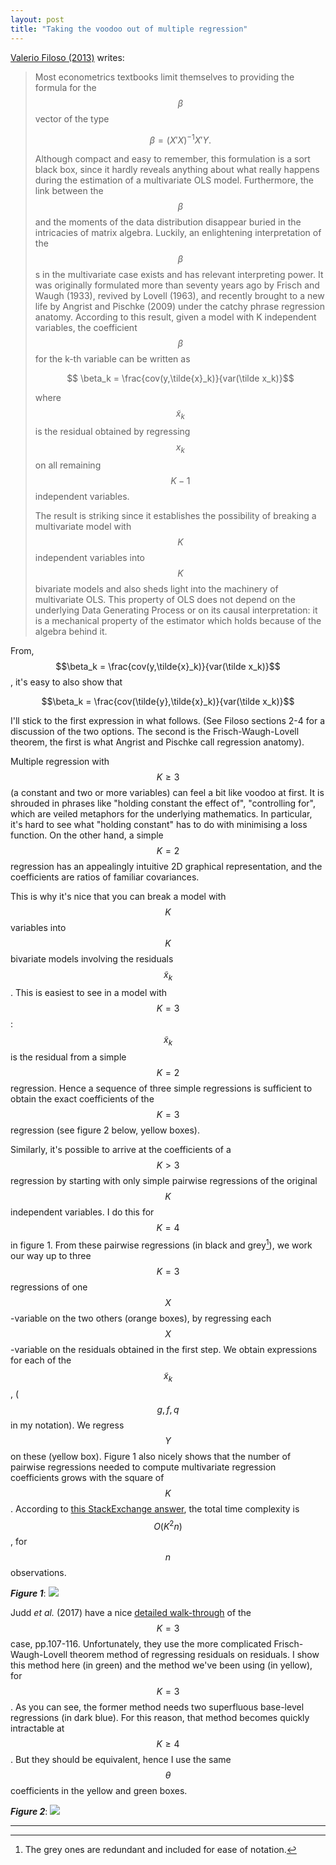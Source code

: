 ```yaml
---
layout: post
title: "Taking the voodoo out of multiple regression"
---
```


[Valerio Filoso (2013)](http://www.stata-journal.com/sjpdf.html?articlenum=st0285) writes:
>  Most econometrics textbooks limit themselves to providing the formula for the $$\beta$$ vector of the type
>  
>  $$\beta = (X′X)^{-1} X'Y.$$
>  
>  Although compact and easy to remember, this formulation is a sort black box, since it hardly reveals anything about what really happens during the estimation of a multivariate OLS model. Furthermore, the link between the $$\beta$$ and the moments of the data distribution disappear buried in the intricacies of matrix algebra. Luckily, an enlightening interpretation of the $$\beta$$s in the multivariate case exists and has relevant interpreting power. It was originally formulated more than seventy years ago by Frisch and Waugh (1933), revived by Lovell (1963), and recently brought to a new life by Angrist and Pischke (2009) under the catchy phrase regression anatomy. According to this result, given a model with K independent variables, the coefficient $$\beta$$ for the k-th variable can be written as 
>  
>  $$ \beta_k = \frac{cov(y,\tilde{x}_k)}{var(\tilde x_k)}$$
>  
>  where $$\tilde x_k$$ is the residual obtained by regressing $$x_k$$ on all remaining $$K − 1$$ independent variables.
>  
>  The result is striking since it establishes the possibility of breaking a multivariate model with $$K$$ independent variables into $$K$$ bivariate models and also sheds light into the machinery of multivariate OLS. This property of OLS does not depend on the  underlying Data Generating Process or on its causal interpretation: it is a mechanical  property of the estimator which holds because of the algebra behind it.

From, $$\beta_k = \frac{cov(y,\tilde{x}_k)}{var(\tilde x_k)}$$, it's easy to also show that

$$\beta_k = \frac{cov(\tilde{y},\tilde{x}_k)}{var(\tilde x_k)}$$

I'll stick to the first expression in what follows. (See Filoso sections 2-4 for a discussion of the two options. The second is the Frisch-Waugh-Lovell theorem, the first is what Angrist and Pischke call regression anatomy).

Multiple regression with $$K\geq3$$ (a constant and two or more variables) can feel a bit like voodoo at first. It is shrouded in phrases like "holding constant the effect of", "controlling for", which are veiled metaphors for the underlying mathematics. In particular, it's hard to see what "holding constant" has to do with minimising a loss function. On the other hand, a simple $$K=2$$ regression has an appealingly intuitive 2D graphical representation, and the coefficients are ratios of familiar covariances.

This is why it's nice that you can break a model with $$K$$ variables into $$K$$ bivariate models involving the residuals $$\tilde x_k$$. This is easiest to see in a model with $$K=3$$: $$\tilde x_k$$ is the residual from a simple $$K=2$$ regression. Hence a sequence of three simple regressions is sufficient to obtain the exact coefficients of the $$K=3$$ regression (see figure 2 below, yellow boxes). 

Similarly, it's possible to arrive at the coefficients of a $$K>3$$ regression by starting with only simple pairwise regressions of the original $$K$$ independent variables. I do this for $$K=4$$ in figure 1. From these pairwise regressions (in black and grey[^gr]), we work our way up to three $$K=3$$ regressions of one $$X$$-variable on the two others (orange boxes), by regressing each $$X$$-variable on the residuals obtained in the first step. We obtain expressions for each of the $$\tilde x_k$$, ($$g,f,q$$ in my notation). We regress $$Y$$ on these (yellow box). Figure 1 also nicely shows that the number of pairwise regressions needed to compute multivariate regression coefficients grows with the square of $$K$$. According to [this StackExchange answer](https://math.stackexchange.com/q/84503), the total time complexity is $$O(K^2n)$$, for $$n$$ observations. 

[^gr]: The grey ones are redundant and included for ease of notation.

**_Figure 1_**: 
[![](/images/regression-anatomy-ra.png)](/images/regression-anatomy-ra.png)



Judd _et al._ (2017) have a nice [detailed walk-through](/images/multiple-regression-judd-et-al.pdf) of the $$K=3$$ case, pp.107-116. Unfortunately, they use the more complicated Frisch-Waugh-Lovell theorem method of regressing residuals on residuals. I show this method here (in green) and the method we've been using (in yellow), for $$K=3$$. As you can see, the former method needs two superfluous base-level regressions (in dark blue). For this reason, that method becomes quickly intractable at $$K\geq 4$$. But they should be equivalent, hence I use the same $$\theta$$ coefficients in the yellow and green boxes.

**_Figure 2_**: 
[![](/images/regression-anatomy-fwl.png)](/images/regression-anatomy-fwl.png)


<hr> <!-- hr to be added before footnotes--> 